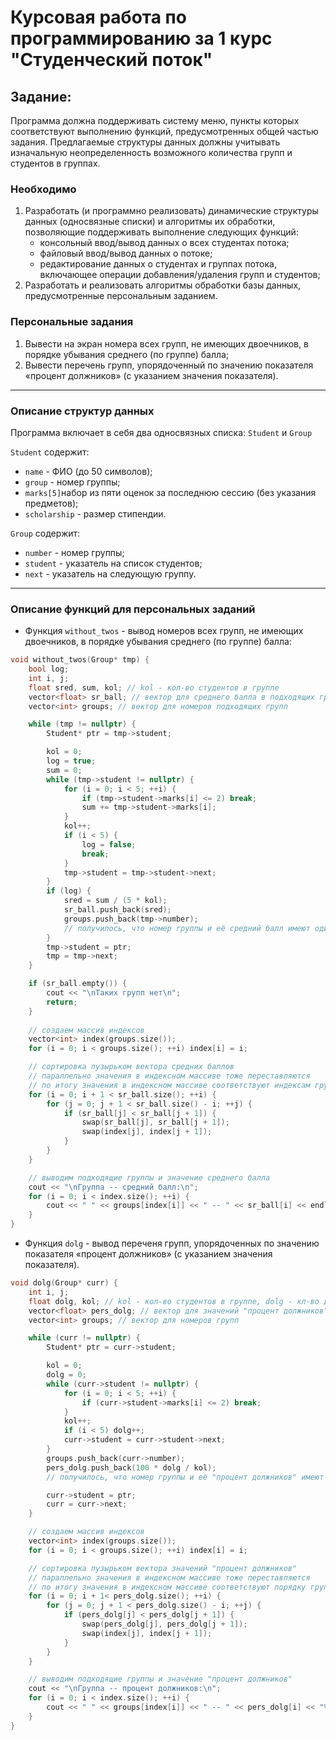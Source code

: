 # Курсовая работа по программированию за 1 курс "Студенческий поток"

## Задание:
Программа должна поддерживать систему меню,
пункты которых соответствуют выполнению функций,
предусмотренных общей частью задания.
Предлагаемые структуры данных должны учитывать
изначальную неопределенность возможного количества групп и студентов в группах.

### Необходимо
1) Разработать (и программно реализовать) динамические структуры данных
   (односвязные списки) и алгоритмы их обработки,
   позволяющие поддерживать выполнение следующих функций:
    - консольный ввод/вывод данных о всех студентах потока;
    - файловый ввод/вывод данных о потоке;
    - редактирование данных о студентах и группах потока,
      включающее операции добавления/удаления групп и студентов;
3) Разработать и реализовать алгоритмы обработки базы данных, предусмотренные персональным заданием.

### Персональные задания
1) Вывести на экран номера всех групп, не имеющих двоечников,
   в порядке убывания среднего (по группе) балла;
2) Вывести перечень групп, упорядоченный по значению показателя
   «процент должников» (с указанием значения показателя).
   
***

### Описание структур данных
Программа включает в себя два односвязных списка: `Student` и `Group`

`Student` содержит:
- `name` - ФИО (до 50 символов);
- `group` - номер группы;
- `marks[5]`набор из пяти оценок за последнюю сессию (без указания предметов);
- `scholarship` - размер стипендии.

`Group` содержит:
- `number` - номер группы;
- `student` - указатель на список студентов;
- `next` - указатель на следующую группу.

***

### Описание функций для персональных заданий
- Функция `without_twos` - вывод номеров всех групп, не имеющих двоечников,
  в порядке убывания среднего (по группе) балла:
```c++ 
void without_twos(Group* tmp) {
    bool log;
    int i, j;
    float sred, sum, kol; // kol - кол-во студентов в группе
    vector<float> sr_ball; // вектор для среднего балла в подходящих группах  
    vector<int> groups; // вектор для номеров подходящих групп

    while (tmp != nullptr) {
        Student* ptr = tmp->student;

        kol = 0;
        log = true;
        sum = 0;
        while (tmp->student != nullptr) { 
            for (i = 0; i < 5; ++i) {
                if (tmp->student->marks[i] <= 2) break;            
                sum += tmp->student->marks[i]; 
            }
            kol++; 
            if (i < 5) { 
                log = false;
                break;                
            }
            tmp->student = tmp->student->next; 
        }
        if (log) {
            sred = sum / (5 * kol);
            sr_ball.push_back(sred);
            groups.push_back(tmp->number);
            // получилось, что номер группы и её средний балл имеют одинаковый индекс в векторах
        }
        tmp->student = ptr;
        tmp = tmp->next; 
    }

    if (sr_ball.empty()) {
        cout << "\nТаких групп нет\n";
        return;
    }
    
    // создаем массив индексов
    vector<int> index(groups.size()); 
    for (i = 0; i < groups.size(); ++i) index[i] = i;

    // сортировка пузырьком вектора средних баллов 
    // параллельно значения в индексном массиве тоже переставляются
    // по итогу значения в индексном массиве соответствуют индексам групп по убыванию среднего балла
    for (i = 0; i + 1 < sr_ball.size(); ++i) {
        for (j = 0; j + 1 < sr_ball.size() - i; ++j) {
            if (sr_ball[j] < sr_ball[j + 1]) {
                swap(sr_ball[j], sr_ball[j + 1]);
                swap(index[j], index[j + 1]);
            }
        }
    }

    // выводим подходящие группы и значение среднего балла
    cout << "\nГруппа -- средний балл:\n";
    for (i = 0; i < index.size(); ++i) {
        cout << " " << groups[index[i]] << " -- " << sr_ball[i] << endl;
    }
}
```
- Функция `dolg` - вывод переченя групп, упорядоченных по значению показателя
  «процент должников» (с указанием значения показателя).
```c++
void dolg(Group* curr) {
    int i, j;
    float dolg, kol; // kol - кол-во студентов в группе, dolg - кл-во должников
    vector<float> pers_dolg; // вектор для значений "процент должников"
    vector<int> groups; // вектор для номеров групп 

    while (curr != nullptr) {
        Student* ptr = curr->student;

        kol = 0;
        dolg = 0;
        while (curr->student != nullptr) {
            for (i = 0; i < 5; ++i) {
                if (curr->student->marks[i] <= 2) break;
            }
            kol++;
            if (i < 5) dolg++;
            curr->student = curr->student->next;
        }   
        groups.push_back(curr->number); 
        pers_dolg.push_back(100 * dolg / kol); 
        // получилось, что номер группы и её "процент должников" имеют одинаковый индекс в векторах

        curr->student = ptr;
        curr = curr->next;
    }

    // создаем массив индексов
    vector<int> index(groups.size());
    for (i = 0; i < groups.size(); ++i) index[i] = i;

    // сортировка пузырьком вектора значений "процент должников" 
    // параллельно значения в индексном массиве тоже переставляются
    // по итогу значения в индексном массиве соответствуют порядку групп по убыванию процента должников
    for (i = 0; i + 1< pers_dolg.size(); ++i) {
        for (j = 0; j + 1 < pers_dolg.size() - i; ++j) {
            if (pers_dolg[j] < pers_dolg[j + 1]) {
                swap(pers_dolg[j], pers_dolg[j + 1]);
                swap(index[j], index[j + 1]);
            }
        }
    }

    // выводим подходящие группы и значение "процент должников"
    cout << "\nГруппа -- процент должников:\n";
    for (i = 0; i < index.size(); ++i) {
        cout << " " << groups[index[i]] << " -- " << pers_dolg[i] << "%" << endl;
    }
}
```
